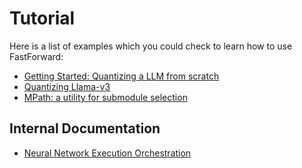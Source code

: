 # Tutorial

Here is a list of examples which you could check to learn how to use FastForward:

* [Getting Started: Quantizing a LLM from scratch](quantizing_networks.nb.py)
* [Quantizing Llama-v3](quick_start/quick_start_quantize_llms.nb/)
* [MPath: a utility for submodule selection](mpath.nb.py)

## Internal Documentation

* [Neural Network Execution Orchestration](orchestrator.nb.py)
